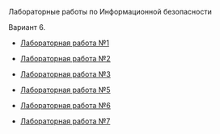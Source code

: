Лабораторные работы по Информационной безопасности

Вариант 6.

- [Лабораторная работа №1](https://github.com/a1unade/Cybersecurity/tree/main/1)


- [Лабораторная работа №2](https://github.com/a1unade/Cybersecurity/tree/main/2)

- [Лабораторная работа №3](https://github.com/a1unade/Cybersecurity/tree/main/3)

- [Лабораторная работа №5](https://github.com/a1unade/Cybersecurity/tree/main/5)

- [Лабораторная работа №6](https://github.com/a1unade/Cybersecurity/tree/main/6)

- [Лабораторная работа №7](https://github.com/a1unade/Cybersecurity/tree/main/7)